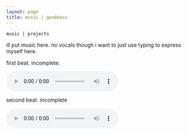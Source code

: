 ```yaml
---
layout: page
title: music | goobbess
---
```


```term
music | projects
```

ill put music here. no vocals though i want to just use typing to express myself here.
        
first beat. incomplete.

<audio controls>
  <source src="mp3/haunt.mp3" type="audio/mp3" />
    <source src="mp3/haunt.ogg" type="audio/ogg" />
    <p><a href="mp3/haunt.mp3">if youre seeing this then i embeded this wrong but heres a link.</a>
  </p>
</audio>

second beat. incomplete

<audio controls>
  <source src="mp3/dododo.mp3" type="audio/mp3" />
    <source src="mp3/dododo.ogg" type="audio/ogg" />
    <p><a href="mp3/dododo.mp3">if youre seeing this then i embeded this wrong but heres a link.</a>
  </p>
</audio>
